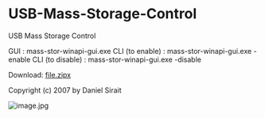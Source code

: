 # USB-Mass-Storage-Control

USB Mass Storage Control

GUI : mass-stor-winapi-gui.exe
CLI (to enable)  : mass-stor-winapi-gui.exe -enable
CLI (to disable) : mass-stor-winapi-gui.exe -disable


Download: [file.zipx](https://xyz.com/file.zipx)

Copyright (c) 2007 by Daniel Sirait

![image.jpg](https://xyz.com/image.jpg)


